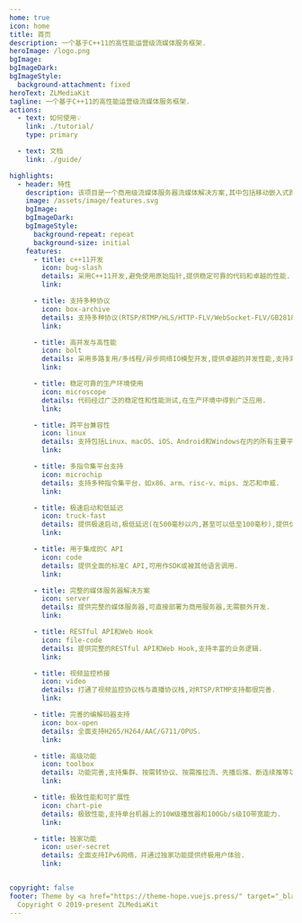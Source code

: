 ```yaml
---
home: true
icon: home
title: 首页
description: 一个基于C++11的高性能运营级流媒体服务框架.
heroImage: /logo.png
bgImage: 
bgImageDark: 
bgImageStyle:
  background-attachment: fixed
heroText: ZLMediaKit
tagline: 一个基于C++11的高性能运营级流媒体服务框架.
actions:
  - text: 如何使用💡
    link: ./tutorial/
    type: primary

  - text: 文档
    link: ./guide/

highlights:
  - header: 特性
    description: 该项目是一个商用级流媒体服务器流媒体解决方案,其中包括移动嵌入式跨平台支持以及网络编程二次开发SDK.
    image: /assets/image/features.svg
    bgImage: 
    bgImageDark: 
    bgImageStyle:
      background-repeat: repeat
      background-size: initial
    features:
      - title: c++11开发
        icon: bug-slash
        details: 采用C++11开发,避免使用原始指针,提供稳定可靠的代码和卓越的性能.
        link: 

      - title: 支持多种协议
        icon: box-archive
        details: 支持多种协议(RTSP/RTMP/HLS/HTTP-FLV/WebSocket-FLV/GB28181/HTTP-TS/WebSocket-TS/HTTP-fMP4/WebSocket-fMP4/MP4/WebRTC)与协议间互相转换
        link: 

      - title: 高并发与高性能
        icon: bolt
        details: 采用多路复用/多线程/异步网络IO模型开发,提供卓越的并发性能,支持海量客户端连接.
        link: 

      - title: 稳定可靠的生产环境使用
        icon: microscope
        details: 代码经过广泛的稳定性和性能测试,在生产环境中得到广泛应用.
        link: 

      - title: 跨平台兼容性
        icon: linux
        details: 支持包括Linux、macOS、iOS、Android和Windows在内的所有主要平台.
        link: 

      - title: 多指令集平台支持
        icon: microchip
        details: 支持多种指令集平台，如x86、arm、risc-v、mips、龙芯和申威.
        link: 

      - title: 极速启动和低延迟
        icon: truck-fast
        details: 提供极速启动,极低延迟(在500毫秒以内,甚至可以低至100毫秒),提供优异的用户体验.
        link: 

      - title: 用于集成的C API
        icon: code
        details: 提供全面的标准C API,可用作SDK或被其他语言调用.
        link: 

      - title: 完整的媒体服务器解决方案
        icon: server
        details: 提供完整的媒体服务器,可直接部署为商用服务器,无需额外开发.
        link: 

      - title: RESTful API和Web Hook
        icon: file-code
        details: 提供完整的RESTful API和Web Hook,支持丰富的业务逻辑.
        link: 

      - title: 视频监控桥接
        icon: video
        details: 打通了视频监控协议栈与直播协议栈,对RTSP/RTMP支持都很完善.
        link: 

      - title: 完善的编解码器支持
        icon: box-open
        details: 全面支持H265/H264/AAC/G711/OPUS.
        link: 

      - title: 高级功能
        icon: toolbox
        details: 功能完善,支持集群、按需转协议、按需推拉流、先播后推、断连续推等功能.
        link: 

      - title: 极致性能和可扩展性
        icon: chart-pie
        details: 极致性能,支持单台机器上的10W级播放器和100Gb/s级IO带宽能力.
        link: 

      - title: 独家功能
        icon: user-secret
        details: 全面支持IPv6网络，并通过独家功能提供终极用户体验.
        link: 


copyright: false
footer: Theme by <a href="https://theme-hope.vuejs.press/" target="_blank">VuePress Theme Hope</a> | MIT Licensed, 
  Copyright © 2019-present ZLMediaKit
---
```

